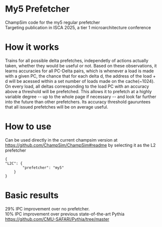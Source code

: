 # My5 Prefetcher
ChampSim code for the my5 regular prefetcher  
Targeting publication in ISCA 2025, a tier 1 microarchitecture conference
# How it works
Trains for all possible delta prefetches, independetly of actions actually taken, whether they would be useful or not.
Based on these observations, it learns accuracies for all PC-Delta pairs, which is whenever a load is made with a given PC, the chance that for each delta d, the address of the load + d will be acessed within a set number of loads made on the cache(~1024).
On every load, all deltas corresponding to the load PC with an accuracy above a threshold will be prefetched.
This allows it to prefetch at a highly variable degree -- up to the whole page if necessary -- and look far further into the future than other prefetchers. Its accuracy threshold gauruntees that all issued prefetches will be on average useful.
# How to use
Can be used directly in the current champsim version at https://github.com/ChampSim/ChampSim#readme by selecting it as the L2 prefetcher  
```
{  
"L2C": {  
        "prefetcher": "my5"  
    }  
}
```
# Basic results
29% IPC improvement over no prefetcher.  
10% IPC improvement over previous state-of-the-art Pythia https://github.com/CMU-SAFARI/Pythia/tree/master
